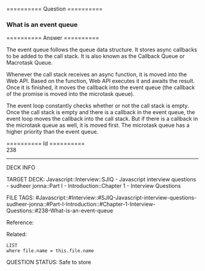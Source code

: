 ========== Question ==========  

### What is an event queue  

========== Answer ==========  

The event queue follows the queue data structure. It stores async callbacks to
be added to the call stack. It is also known as the Callback Queue or Macrotask
Queue.

Whenever the call stack receives an async function, it is moved into the Web
API. Based on the function, Web API executes it and awaits the result. Once it
is finished, it moves the callback into the event queue (the callback of the
promise is moved into the microtask queue).

The event loop constantly checks whether or not the call stack is empty. Once
the call stack is empty and there is a callback in the event queue, the event
loop moves the callback into the call stack. But if there is a callback in the
microtask queue as well, it is moved first. The microtask queue has a higher
priority than the event queue.

========== Id ==========  
238

---

DECK INFO

TARGET DECK: Javascript::Interview::SJIQ - Javascript interview questions - sudheer jonna::Part I - Introduction::Chapter 1 - Interview Questions

FILE TAGS: #Javascript::#Interview::#SJIQ-Javascript-interview-questions-sudheer-jonna::#Part-I-Introduction::#Chapter-1-Interview-Questions::#238-What-is-an-event-queue

Reference:

Related:

```dataview
LIST
where file.name = this.file.name
```

QUESTION STATUS: Safe to store
